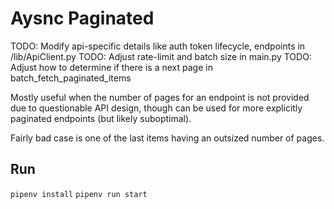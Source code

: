 # Aysnc Paginated

TODO: Modify api-specific details like auth token lifecycle, endpoints in /lib/ApiClient.py
TODO: Adjust rate-limit and batch size in main.py
TODO: Adjust how to determine if there is a next page in batch_fetch_paginated_items

Mostly useful when the number of pages for an endpoint is not provided due to questionable API design, though can be used for more explicitly paginated endpoints (but likely suboptimal).

Fairly bad case is one of the last items having an outsized number of pages.

## Run

`pipenv install`
`pipenv run start`
